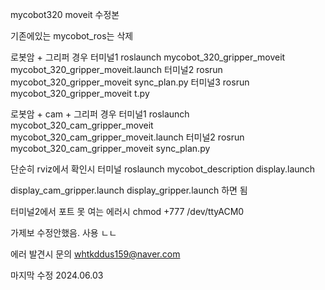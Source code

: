 mycobot320 moveit 수정본

기존에있는 mycobot_ros는 삭제


로봇암 + 그리퍼 경우
터미널1
roslaunch mycobot_320_gripper_moveit mycobot_320_gripper_moveit.launch
터미널2
rosrun mycobot_320_gripper_moveit sync_plan.py
터미널3
rosrun mycobot_320_gripper_moveit t.py


로봇암 + cam + 그리퍼 경우
터미널1
roslaunch mycobot_320_cam_gripper_moveit mycobot_320_cam_gripper_moveit.launch
터미널2
rosrun mycobot_320_cam_gripper_moveit sync_plan.py


단순히 rviz에서 확인시
터미널
roslaunch mycobot_description display.launch

display_cam_gripper.launch
display_gripper.launch
하면 됨

터미널2에서 포트 못 여는 에러시 chmod +777 /dev/ttyACM0

가제보 수정안했음. 사용 ㄴㄴ

에러 발견시 문의
whtkddus159@naver.com

마지막 수정 2024.06.03

